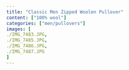 ```yaml
---
title: "Classic Men Zipped Woolen Pullover"
content: ["100% wool"]
categories: ["men/pullovers"]
images: [
./IMG_7483.JPG,
./IMG_7485.JPG,
./IMG_7486.JPG,
./IMG_7487.JPG
]
---
```

